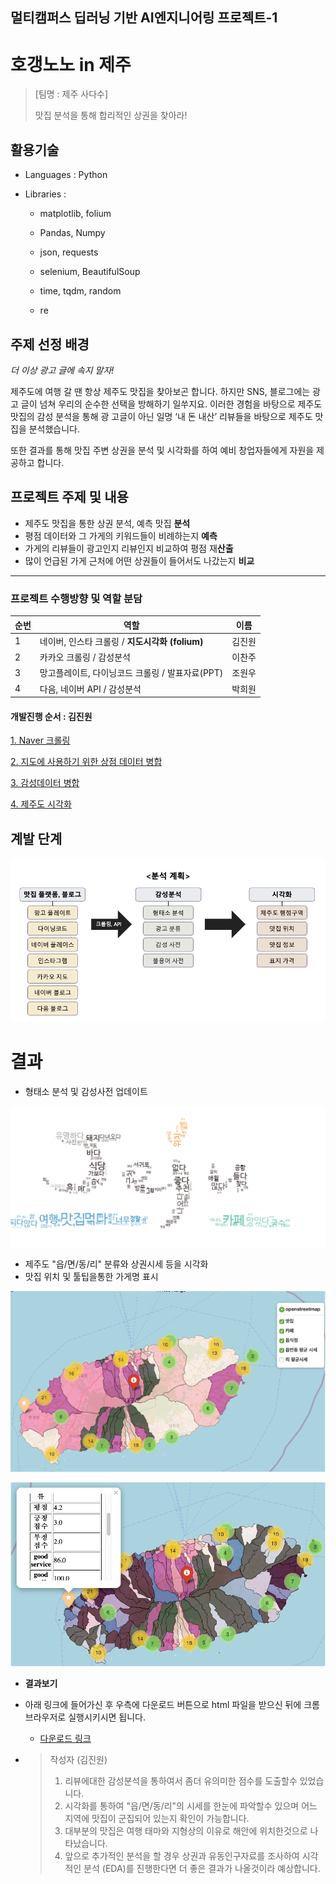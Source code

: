 ## 멀티캠퍼스 딥러닝 기반 AI엔지니어링 프로젝트-1

# 호갱노노 in 제주 

> [팀명 : 제주 사다수]
>
> 맛집 분석을 통해 합리적인 상권을 찾아라!

## 활용기술

- Languages : Python

- Libraries : 

  - matplotlib,  folium

  - Pandas, Numpy
  - json, requests
  - selenium, BeautifulSoup
  - time, tqdm, random
  - re

## 주제 선정 배경

*더 이상 광고 글에 속지 말자!*

제주도에 여행 갈 땐 항상 제주도 맛집을 찾아보곤 합니다. 
하지만 SNS, 블로그에는 광고 글이 넘쳐 우리의 순수한 선택을 방해하기 일쑤지요. 
이러한 경험을 바탕으로 제주도 맛집의 감성 분석을 통해 광 고글이 아닌 일명 ‘내 돈 내산’ 리뷰들을 바탕으로 제주도 맛집을 분석했습니다. 

또한 결과를 통해 맛집 주변 상권을 분석 및 시각화를 하여 예비 창업자들에게 자원을 제공하고 합니다.

## 프로젝트 주제 및 내용

- 제주도 맛집을 통한 상권 분석, 예측 맛집 **분석**
- 평점 데이터와 그 가게의 키워드들이 비례하는지 **예측**
- 가게의 리뷰들이 광고인지 리뷰인지 비교하여 평점 재**산출**
- 많이 언급된 가게 근처에 어떤 상권들이 들어서도 나갔는지 **비교**

---

### 프로젝트 수행방향 및 역할 분담

| 순번 | 역할                            | 이름   |
| ---- | ------------------------------- | ------ |
| 1    | 네이버, 인스타 크롤링 / **지도시각화 (folium)** | 김진원 |
|2|카카오 크롤링 / 감성분석|이찬주|
|3| 망고플레이트, 다이닝코드 크롤링 / 발표자료(PPT) | 조원우 |
|4|다음, 네이버 API / 감성분석|박희원|

#### 개발진행 순서 : 김진원

[1. Naver 크롤링]()

[2. 지도에 사용하기 위한 상점 데이터 병합]()

[3. 감성데이터 병합]()

[4. 제주도 시각화]()

## 계발 단계

<img src="README.assets/order1.png" style="zoom:70%;" />





# 결과

- 형태소 분석 및 감성사전 업데이트

![jeju_wordcloud](README.assets/jeju_wordcloud.png)

- 제주도 "읍/면/동/리" 분류와 상권시세 등을 시각화
- 맛집 위치 및 툴팁을통한 가게명 표시

![jeju1](README.assets/jeju1.png)

![jeju2](README.assets/jeju2.png)

- **결과보기**
- 아래 링크에 들어가신 후 우측에 다운로드 버튼으로 html 파일을 받으신 뒤에 크롬 브라우저로 실행시키시면 됩니다. 
  - [다운로드 링크](https://github.com/jw0831/Multicampus/blob/main/4.호갱노노in제주/visual_jeju.html)

- > 작성자 (김진원)
  >
  > 1. 리뷰에대한 감성분석을 통하여서 좀더 유의미한 점수를 도출할수 있었습니다.
  > 2. 시각화를 통하여 "읍/면/동/리"의 시세를 한눈에 파악할수 있으며 어느 지역에 맛집이 군집되어 있는지 확인이 가능합니다.
  > 3. 대부분의 맛집은 여행 태마와 지형상의 이유로 해안에 위치한것으로 나타났습니다.
  > 4. 앞으로 추가적인 분석을 할 경우 상권과 유동인구자료를 조사하여 시각적인 분석 (EDA)를 진행한다면 더 좋은 결과가 나올것이라 예상합니다.

